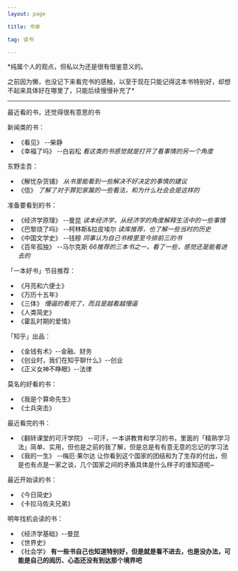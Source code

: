 ```yaml
---
layout: page

title: 书单

tag: 读书

---
```


*纯属个人的观点，但私以为还是很有借鉴意义的。

之前因为懒，也没记下来看完书的感触，以至于现在只能记得这本书特别好，却想不起来具体好在哪里了，只能后续慢慢补充了*

------

最近看的书，还觉得很有意思的书

新闻类的书：

- 《看见》 --柴静
- 《幸福了吗》 --白岩松
  *看这类的书感觉就是打开了看事情的另一个角度*

东野圭吾：

- 《解忧杂货铺》  *从书里能看到一些解决不好决定的事情的建议*
- 《信》         *了解了对于罪犯家属的一些看法，和为什么社会会是这样的*

准备要看到的书：

- 《经济学原理》 --曼昆       *读本经济学，从经济学的角度解释生活中的一些事情*
- 《巴黎烧了吗》 --柯林斯&拉皮埃尔        *读库推荐，也了解一些当时的历史*
- 《中国文学史》 --钱穆         *同事认为自己书榜里至今排前三的书*
- 《百年孤独》   --马尔克斯          *66推荐的三本书之一，看了一些，感觉还是能看进去的*

「一本好书」节目推荐：

- 《月亮和六便士》
- 《万历十五年》
- 《三体》   *懵逼的看完了，而且是越看越懵逼*
- 《人类简史》
- 《霍乱时期的爱情》

「知乎」出品：

- 《金钱有术》--金融、财务
- 《创业时，我们在知乎聊什么》--创业
- 《正义女神不睁眼》--法律

莫名的好看的书：

- 《我是个算命先生》
- 《士兵突击》

最近看完的书：

- 《翻转课堂的可汗学院》 --可汗，一本讲教育和学习的书，里面的「精熟学习法」简单、实用，但也是之前的我了解，但是总是有有意无意的忘记的学习法
- 《我的一生》     --梅厄·果尔达  让你看到这个国家的团结和为了生存的付出，但是也有点是一家之谈，几个国家之间的矛盾具体是什么样子的谁知道呢~

最近开始读的书：

- 《今日简史》
- 《卡拉马佐夫兄弟》

明年找机会读的书：

- 《经济学基础》--曼昆
- 《世界史》
- 《社会学》
   **有一些书自己也知道特别好，但是就是看不进去，也是没办法，可能是自己的阅历、心态还没有到达那个境界吧**
